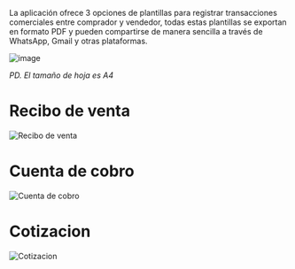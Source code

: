 La aplicación ofrece 3 opciones de plantillas para registrar transacciones comerciales entre comprador y vendedor, todas estas plantillas se exportan en formato PDF y pueden compartirse de manera sencilla a través de WhatsApp, Gmail y otras plataformas.

![image](https://github.com/user-attachments/assets/255dabaf-21a9-4673-91ff-e8bd0e077c38)


*PD. El tamaño de hoja es A4*

# Recibo de venta
![Recibo de venta](https://github.com/user-attachments/assets/f0fa8cd6-101b-4256-b378-ad352cc56db7)

# Cuenta de cobro
![Cuenta de cobro](https://github.com/user-attachments/assets/a309e2e7-8e4f-43f4-bfef-0302af7d82a4)

# Cotizacion
![Cotizacion](https://github.com/user-attachments/assets/a25b3349-49f6-496e-9d2d-70c17c0714da)
